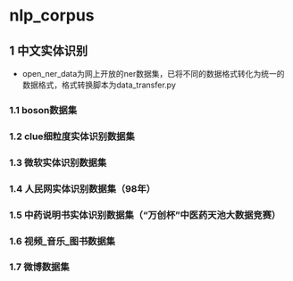 # nlp_corpus
## 1 中文实体识别
- open_ner_data为网上开放的ner数据集，已将不同的数据格式转化为统一的数据格式，格式转换脚本为data_transfer.py
### 1.1 boson数据集
### 1.2 clue细粒度实体识别数据集
### 1.3 微软实体识别数据集
### 1.4 人民网实体识别数据集（98年）
### 1.5 中药说明书实体识别数据集（“万创杯”中医药天池大数据竞赛）
### 1.6 视频_音乐_图书数据集
### 1.7 微博数据集
